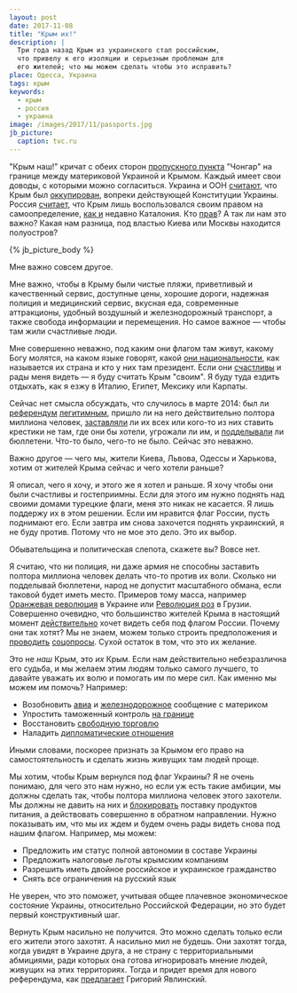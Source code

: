 ```yaml
---
layout: post
date: 2017-11-08
title: "Крым их!"
description: |
  Три года назад Крым из украинского стал российским,
  что привелу к его изоляции и серьезным проблемам для
  его жителей; что мы можем сделать чтобы это исправить?
place: Одесса, Украина
tags: крым
keywords:
  - крым
  - россия
  - украина
image: /images/2017/11/passports.jpg
jb_picture:
  caption: tvc.ru
---
```


"Крым наш!" кричат с обеих сторон
[пропускного пункта](http://rian.com.ua/analytics/20170724/1026116664.html)
"Чонгар" на границе
между материковой Украиной и Крымом. Каждый имеет свои доводы, с которыми
можно согласиться. Украина и ООН
[считают](https://www.segodnya.ua/politics/opinions/chto-oznachaet-dlya-ukrainy-prinyatie-rezolyucii-oon-po-krymu-mnenie-diplomatov-i-politikov-770614.html),
что Крым был
[оккупирован](https://www.segodnya.ua/politics/pnews/deputaty-zashchitili-prava-ukraincev-v-okkupirovannom-krymu-513118.html),
вопреки
действующей Конституции Украины. Россия
[считает](http://www.mid.ru/web/guest/kommentarii/-/asset_publisher/2MrVt3CzL5sw/content/id/1659784),
что Крым лишь воспользовался своим правом на
самоопределение,
[как и](https://lenta.ru/news/2017/10/02/otlichia/)
недавно Каталония. Кто
[прав](https://ru.wikipedia.org/wiki/%D0%9F%D1%80%D0%BE%D0%B1%D0%BB%D0%B5%D0%BC%D0%B0_%D0%BF%D1%80%D0%B8%D0%BD%D0%B0%D0%B4%D0%BB%D0%B5%D0%B6%D0%BD%D0%BE%D1%81%D1%82%D0%B8_%D0%9A%D1%80%D1%8B%D0%BC%D0%B0)?
А так ли нам это важно? Какая нам разница,
под властью Киева или Москвы находится полуостров?

{% jb_picture_body %}

<!--more-->

Мне важно совсем другое.

Мне важно, чтобы в Крыму были чистые пляжи, приветливый и качественный
сервис, доступные цены, хорошие дороги, надежная полиция и медицинский
сервис, вкусная еда, современные аттракционы, удобный воздушный и
железнодорожный транспорт, а также свобода информации и перемещения. Но самое
важное &mdash; чтобы там жили счастливые люди.

Мне совершенно неважно, под каким они флагом там живут, какому Богу молятся,
на каком языке говорят, какой
[они национальности](http://2001.ukrcensus.gov.ua/results/general/nationality/crimea/),
как называется их страна и кто у них там президент.
Если они
[счастливы](https://life.ru/t/%D0%BD%D0%BE%D0%B2%D0%BE%D1%81%D1%82%D0%B8/149405)
и рады меня видеть &mdash; я буду считать
Крым "своим". Я буду туда ездить отдыхать, как я езжу в Италию, Египет,
Мексику или Карпаты.

Сейчас нет смысла обсуждать, что случилось в марте 2014: был ли
[референдум](https://ru.wikipedia.org/wiki/%D0%A0%D0%B5%D1%84%D0%B5%D1%80%D0%B5%D0%BD%D0%B4%D1%83%D0%BC_%D0%BE_%D1%81%D1%82%D0%B0%D1%82%D1%83%D1%81%D0%B5_%D0%9A%D1%80%D1%8B%D0%BC%D0%B0_%282014%29)
[легитимным](https://www.unian.net/politics/897401-referendum-v-kryimu-nezakonnyiy-i-nelegitimnyiy-gensek-nato.html),
пришло ли на него действительно полтора миллиона человек,
[заставляли](https://www.unian.net/politics/1035936-girkin-priznalsya-chto-golosovat-za-anneksiyu-kryima-deputatov-zastavili-voorujennyie-lyudi-video.html)
ли их всех или кого-то из них ставить крестики не там, где они бы хотели,
угрожали ли им,
и
[подделывали](https://www.unian.net/politics/897086-psevdoreferendum-v-kryimu-myatejnikam-zakon-ne-pisan.html)
ли бюллетени.
Что-то было, чего-то не было. Сейчас это неважно.

Важно другое &mdash; чего мы, жители Киева, Львова, Одессы и Харькова,
хотим от жителей Крыма сейчас и чего хотели раньше?

Я описал, чего я хочу, и этого же я хотел и раньше. Я хочу чтобы они
были счастливы и гостеприимны. Если для этого им нужно поднять над своими
домами турецкие флаги, меня это никак не касается. Я лишь поддержу их в этом
решении. Если им нравится флаг России, пусть поднимают его. Если завтра
им снова захочется поднять украинский, я не буду против. Потому что
не мое это дело. Это их выбор.

Обывательщина и политическая слепота, скажете вы? Вовсе нет.

Я считаю, что ни полиция, ни даже армия не способны заставить полтора
миллиона человек делать что-то против их воли. Сколько ни подделывай бюллетени,
народ не допустит масштабного обмана, если таковой будет иметь место. Примеров
тому масса, например
[Оранжевая революция](https://ru.wikipedia.org/wiki/%D0%9E%D1%80%D0%B0%D0%BD%D0%B6%D0%B5%D0%B2%D0%B0%D1%8F_%D1%80%D0%B5%D0%B2%D0%BE%D0%BB%D1%8E%D1%86%D0%B8%D1%8F)
в Украине или
[Революция роз](https://ru.wikipedia.org/wiki/%D0%A0%D0%B5%D0%B2%D0%BE%D0%BB%D1%8E%D1%86%D0%B8%D1%8F_%D1%80%D0%BE%D0%B7)
в Грузии.
Совершенно очевидно, что большинство жителей Крыма в настоящий момент
[действительно](https://ru.tsn.ua/blogi/themes/politics/o-chem-molchit-krym-v-rossiyskih-socoprosah-688065.html)
хочет видеть себя под флагом
России. Почему они так хотят? Мы не знаем, можем только строить предположения
и [проводить](https://meduza.io/feature/2016/01/14/za-chto-my-nenavidim-oprosy-obschestvennogo-mneniya)
[соцопросы](https://www.unian.net/society/1053270-bolee-60-kryimchan-hotyat-obratno-v-ukrainu-opros-gazetyi-okkupantov.html).
Сухой остаток в том, что это их желание.

Это не _наш_ Крым, это _их_ Крым. Если нам действительно небезразлична его
судьба, и мы желаем этим людям только самого лучшего, то давайте уважать их волю
и помогать им по мере сил. Как именно мы можем им помочь? Например:

  * Возобновить [авиа](http://korrespondent.net/business/economics/3580531-prekraschenye-avyasoobschenyia-mezhdu-ukraynoi-y-rossyei-vstupylo-v-sylu)
    и [железнодорожное](http://gordonua.com/news/crimea/s-27-dekabrya-ukrzalznicya-prekrashchaet-zheleznodorozhnoe-soobshchenie-s-krymom-57915.html) сообщение с материком
  * Упростить таможенный контроль [на границе](http://korrespondent.net/ukraine/3719523-tamozhennyky-prosiat-ne-ekhat-v-krym-cherez-chonhar)
  * Восстановить [свободную торговлю](https://lenta.ru/news/2017/06/21/zapret/)
  * Наладить [дипломатические отношения](http://www.bbc.com/ukrainian/features-russian-38971133)

Иными словами, поскорее признать за Крымом его право на самостоятельность
и сделать жизнь живущих там людей проще.

Мы хотим, чтобы Крым вернулся под флаг Украины? Я не очень понимаю, для чего
это нам нужно, но если уж есть такие амбиции, мы должны сделать так,
чтобы полтора миллиона человек этого захотели. Мы должны не давить
на них и
[блокировать](http://rian.com.ua/economy/20151216/1002142750.html)
поставку продуктов питания, а действовать совершенно
в обратном направлении. Нужно показывать им, что мы их ждем и будем очень
рады видеть снова под нашим флагом. Например, мы можем:

  * Предложить им статус полной автономии в составе Украины
  * Предложить налоговые льготы крымским компаниям
  * Разрешить иметь двойное российское и украинское гражданство
  * Снять все ограничения на русский язык

Не уверен, что это поможет, учитывая общее плачевное экономическое состояние Украины,
относительно Российской Федерации, но это будет первый конструктивный шаг.

Вернуть Крым насильно не получится. Это можно сделать только если его жители
этого захотят. А насильно мил не будешь. Они захотят тогда, когда увидят в
Украине друга, а не страну с территориальными абмициями, ради которых она
готова игнорировать мнение людей, живущих на этих территориях. Тогда и
придет время для нового референдума, как
[предлагает](http://gordonua.com/news/crimea/yavlinskiy-zhiteli-kryma-uzhe-pozhili-v-ukraine-i-v-rossii-teper-oni-smogut-sdelat-osoznannyy-vybor-128410.html)
Григорий Явлинский.

